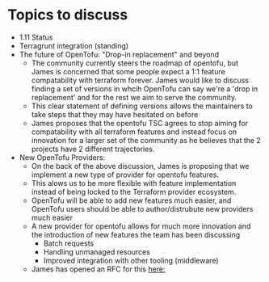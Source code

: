 # Topics to discuss

* 1.11 Status
* Terragrunt integration (standing)
* The future of OpenTofu: "Drop-in replacement" and beyond
  * The community currently steers the roadmap of opentofu, but James is concerned that some people expect a 1:1 feature compatability with terraform forever. James would like to discuss finding a set of versions in whcih OpenTofu can say we're a 'drop in replacement' and for the rest we aim to serve the community. 
  * This clear statement of defining versions allows the maintainers to take steps that they may have hesitated on before
  * James proposes that the opentofu TSC agrees to stop aiming for compatability with all terraform features and instead focus on innovation for a larger set of the community as he believes that the 2 projects have 2 different trajectories.
* New OpenTofu Providers:
  * On the back of the above discussion, James is proposing that we implement a new type of provider for opentofu features.
  * This alows us to be more flexible with feature implementation instead of being locked to the Terraform provider ecosystem.
  * OpenTofu will be able to add new features much easier, and OpenTofu users should be able to author/distrubute new providers much easier
  * A new provider for opentofu allows for much more innovation and the introduction of new features the team has been discussing
    * Batch requests
    * Handling unmanaged resources
    * Improved integration with other tooling (middleware)
  * James has opened an RFC for this [here:](https://github.com/opentofu/opentofu/pull/3080)
